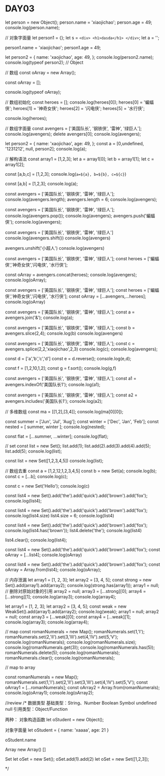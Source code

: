 # DAY03

let person = new Object();
person.name = 'xiaojichao';
person.age = 49;
console.log(person.name);

// 对象字面量
let person1 = {};
let s = `
    <div>
        <h1>dasda</h1>
    </div>
`;
let a = '';

person1.name = 'xiaojichao';
person1.age = 49;

let person2 = {
    name: 'xaojichao',
    age: 49,
};
console.log(person2.name);
console.log(typeof person2);  // Object

// 数组
const oArray = new Array();

const oArray = [];

console.log(typeof oArray);


// 数组初始化
const heroes = [];
console.log(heroes[0]);
heroes[0] = '蝙蝠侠';
heroes[1] = '神奇女侠';
heroes[2] = '闪电侠';
heroes[5] = '水行侠';

console.log(heroes);

// 数组字面量
const avengers = ['美国队长', '钢铁侠', '雷神', '绿巨人'];
console.log(avengers);
delete avengers[0];
console.log(avengers);


let person2 = {
    name: 'xaojichao',
    age: 49,
};
const a = [0,undefined, '1231212', null, person2];
console.log(a);



// 解构语法
const array1 = [1,2,3];
let a = array1[0];
let b = array1[1];
let c = array1[2];

const [a,b,c] = [1,2,3];
console.log(`a=${a}, b=${b}, c=${c}`)

const [a,b] = [1,2,3];
console.log(a);


const avengers = ['美国队长', '钢铁侠', '雷神', '绿巨人'];
console.log(avengers.length);
avengers.length = 6;
console.log(avengers);

const avengers = ['美国队长', '钢铁侠', '雷神', '绿巨人'];
console.log(avengers.pop());
console.log(avengers);
avengers.push('蝙蝠侠');
console.log(avengers);




const avengers = ['美国队长', '钢铁侠', '雷神', '绿巨人']
console.log(avengers.shift())
console.log(avengers)

avengers.unshift('小超人')
console.log(avengers)


const avengers = ['美国队长', '钢铁侠', '雷神', '绿巨人'];
const heroes = ['蝙蝠侠','神奇女侠','闪电侠', '水行侠'];

const oArray = avengers.concat(heroes);
console.log(avengers);
console.log(oArray);

const avengers = ['美国队长', '钢铁侠', '雷神', '绿巨人'];
const heroes = ['蝙蝠侠','神奇女侠','闪电侠', '水行侠'];
const oArray = [...avengers,...heroes];
console.log(oArray) 

const avengers = ['美国队长', '钢铁侠', '雷神', '绿巨人'];
const a = avengers.join('&');
console.log(a);

const avengers = ['美国队长', '钢铁侠', '雷神', '绿巨人'];
const b = avengers.slice(2,4);
console.log(b)
console.log(avengers)

const avengers = ['美国队长', '钢铁侠', '雷神', '绿巨人'];
const c = avengers.splice(2,2,'xiaojichao',2,3)
console.log(c);
console.log(avengers);


const d = ['a','b','c','d']
const e = d.reverse();
console.log(e,d);

const f = [1,2,10,1,2];
const g = f.sort();
console.log(g,f)


const avengers = ['美国队长', '钢铁侠', '雷神', '绿巨人'];
const a1 = avengers.indexOf('美国队长1');
console.log(a1);

const avengers = ['美国队长', '钢铁侠', '雷神', '绿巨人'];
const a2 = avengers.includes('美国队长1');
console.log(a2);

// 多维数组
const ma = [[1,2],[3,4]];
console.log(ma[0][0]);

const summer = ['Jun', 'Jul', 'Aug']; 
const winter = ['Dec', 'Jan', 'Feb']; 
const nested = [ summer, winter ]; 
console.log(nested);

const flat = [...summer, ...winter];
console.log(flat);


// set
const list = new Set();
list.add(1);
list.add(2).add(3).add(4).add(5);
list.add(5);
console.log(list);

const list = new Set([1,2,3,4,5])
console.log(list);

// 数组去重
const a = [1,2,12,1,2,3,4,5]
const b = new Set(a);
console.log(b);
const c = [...b];
console.log(c);

const c = new Set('Hello');
console.log(c)

const list4 = new Set().add('the').add('quick').add('brown').add('fox');
console.log(list4);

const list4 = new Set().add('the').add('quick').add('brown').add('fox');
console.log(list4.size)
list4.size = 6;
console.log(list4)

const list4 = new Set().add('the').add('quick').add('brown').add('fox');
console.log(list4.has('brown'));
list4.delete('the');
console.log(list4)

list4.clear();
console.log(list4);


const list4 = new Set().add('the').add('quick').add('brown').add('fox');
const oArray = [...list4];
console.log(oArray)

const list4 = new Set().add('the').add('quick').add('brown').add('fox');
const oArray = Array.from(list4);
console.log(oArray);


// 内存泄漏
let array1 = [1, 2, 3];
let array2 = [3, 4, 5];
const strong = new Set().add(array1).add(array2); 
console.log(strong.has(array1));
array1 = null; // 删除对原始对象的引用
array2 = null;
array3 = [...strong][0]; 
array4 = [...strong][1];
console.log(array3);
console.log(array4);

let array1 = [1, 2, 3];
let array2 = [3, 4, 5];
const weak = new WeakSet().add(array1).add(array2);
console.log(weak);
array1 = null;
array2 = null;
const array3 = [...weak][0];
const array4 = [...weak][1];
console.log(array3);
console.log(array4);


// map
const romanNumerals = new Map(); 
romanNumerals.set(1,'I'); 
romanNumerals.set(2,'II').set(3,'III').set(4,'IV').set(5,'V'); 
console.log(romanNumerals);
console.log(romanNumerals.size);
console.log(romanNumerals.get(3));
console.log(romanNumerals.has(5));
romanNumerals.delete(5);
console.log(romanNumerals);
romanNumerals.clear();
console.log(romanNumerals);

// map to array

const romanNumerals = new Map(); 
romanNumerals.set(1,'I').set(2,'II').set(3,'III').set(4,'IV').set(5,'V'); 
const oArray1 = [...romanNumerals];
const oArray2 = Array.from(romanNumerals);
console.log(oArray1);
console.log(oArray2);



//review
/*
 数据类型
    基础类型：String、Number Boolean Symbol undefined null
    引用类型：Object/Function

两种：
对象构造函数
let oStudent = new Object();

对象字面量
let oStudent = {
    name: 'xaaaa',
    age: 21
}

oStudent.name

Array
   new Array()
   []


Set
  let oSet = new Set();
  oSet.add(1).add(2)
  let oSet = new Set([1,2,3]);



*/